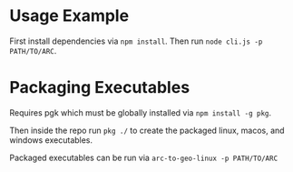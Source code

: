 # Usage Example
First install dependencies via `npm install`.
Then run `node cli.js -p PATH/TO/ARC`.

# Packaging Executables
Requires pgk which must be globally installed via `npm install -g pkg`.

Then inside the repo run `pkg ./` to create the packaged linux, macos, and windows executables.

Packaged executables can be run via `arc-to-geo-linux -p PATH/TO/ARC`
